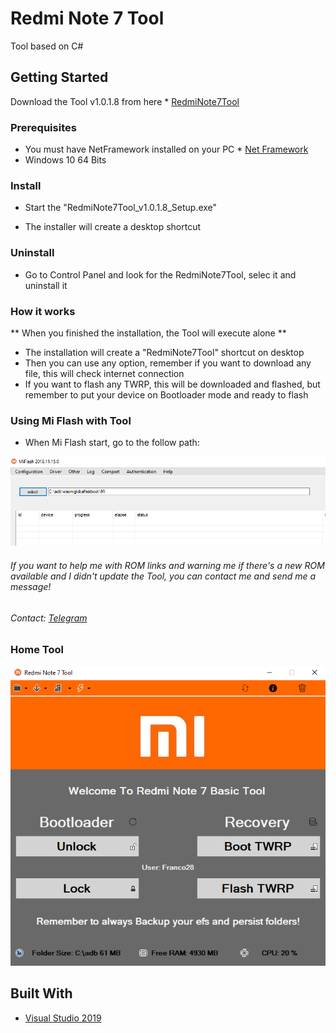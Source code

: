 # Redmi Note 7 Tool 

Tool based on C#

## Getting Started

Download the Tool v1.0.1.8 from here * [RedmiNote7Tool](https://github.com/Franco28/RedmiNote7ToolC-/releases/tag/v1.0.1.8-ReUpload) 

### Prerequisites

- You must have NetFramework installed on your PC * [Net Framework](https://dotnet.microsoft.com/download) 
- Windows 10 64 Bits

### Install

- Start the "RedmiNote7Tool_v1.0.1.8_Setup.exe"

- The installer will create a desktop shortcut

### Uninstall

- Go to Control Panel and look for the RedmiNote7Tool, selec it and uninstall it

### How it works

** When you finished the installation, the Tool will execute alone **
- The installation will create a "RedmiNote7Tool" shortcut on desktop
- Then you can use any option, remember if you want to download any file, this will check internet connection
- If you want to flash any TWRP, this will be downloaded and flashed, but remember to put your device on Bootloader mode and ready to flash

### Using Mi Flash with Tool

- When Mi Flash start, go to the follow path:

![Tool](https://raw.githubusercontent.com/Franco28/RedmiNote7ToolC-/master/miflash.png "Mi Flash Path}")


###### If you want to help me with ROM links and warning me if there's a new ROM available and I didn't update the Tool, you can contact me and send me a message!

###### Contact: [Telegram](https://t.me/francom28) 

### Home Tool

![Tool](https://raw.githubusercontent.com/Franco28/RedmiNote7ToolC-/master/tool.png "Tool")

## Built With

* [Visual Studio 2019](https://visualstudio.microsoft.com/es/free-developer-offers/)
